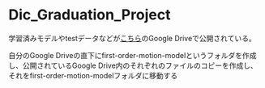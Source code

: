 # Dic_Graduation_Project

学習済みモデルやtestデータなどが[こちら](https://drive.google.com/drive/folders/1kZ1gCnpfU0BnpdU47pLM_TQ6RypDDqgw)のGoogle Driveで公開されている。

自分のGoogle Driveの直下にfirst-order-motion-modelというフォルダを作成し、公開されているGoogle Drive内のそれぞれのファイルのコピーを作成し、
それをfirst-order-motion-modelフォルダに移動する

